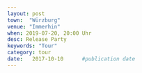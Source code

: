 ```yaml
---
layout: post
town:  "Würzburg"
venue: "Immerhin"
when: 2019-07-20, 20:00 Uhr
desc: Release Party
keywords: "Tour"
category: tour
date:   2017-10-10 		#publication date
---
```

